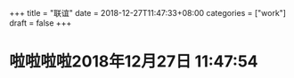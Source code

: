 +++
title = "联谊"
date = 2018-12-27T11:47:33+08:00
categories = ["work"]
draft = false
+++


# 啦啦啦啦2018年12月27日 11:47:54